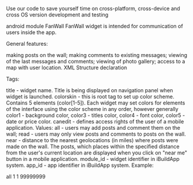 Use our code to save yourself time on cross-platform, cross-device and cross OS version development and testing

android module FanWall
FanWall widget is intended for communication of users inside the app.

General features:

making posts on the wall;
making comments to existing messages;
viewing of the last messages and comments;
viewing of photo gallery;
access to a map with user location.
XML Structure declaration

Tags:

title - widget name. Title is being displayed on navigation panel when widget is launched.
colorskin - this is root tag to set up color scheme. Contains 5 elements (color[1-5]). Each widget may set colors for elements of the interface using the color scheme in any order, however generally color1 - background color, color3 - titles color, color4 - font color, color5 - date or price color.
canedit - defines access rights of the user of a mobile application. Values: all - users may add posts and comment them on the wall; read - users may only view posts and comments to posts on the wall.
near - distance to the nearest geolocations (in miles) where posts were made on the wall. The posts, which places within the specified distance from the user's current location are displayed when you click on "near me" button in a mobile application.
module_id - widget identifier in iBuildApp system.
app_id - app identifier in iBuildApp system.
Example:

<data>
<canedit>all</canedit>
<near>1</near>
<module_id>1</module_id>
<app_id>99999999</app_id>
<colorskin>
    <color1><![CDATA[#23660f]]></color1>
    <color2><![CDATA[#fbff94]]></color2>
    <color3><![CDATA[#b7ffa2]]></color3>
    <color4><![CDATA[#ffffff]]></color4>
    <color5><![CDATA[#fbff94]]></color5>
</colorskin>
</data>